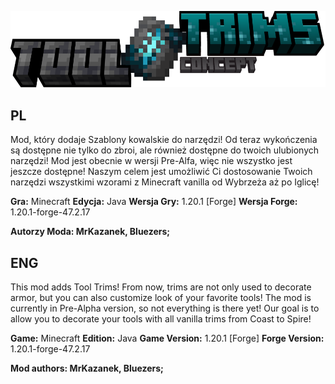 ![Logo](https://github.com/MrKazzanek/ToolTrimsConcept/blob/media/logo1.png?raw=true)

## PL

Mod, który dodaje Szablony kowalskie do narzędzi! Od teraz wykończenia są dostępne nie tylko do zbroi, ale również dostępne do twoich ulubionych narzędzi!
Mod jest obecnie w wersji Pre-Alfa, więc nie wszystko jest jeszcze dostępne!
Naszym celem jest umożliwić Ci dostosowanie Twoich narzędzi wszystkimi wzorami z Minecraft vanilla od Wybrzeża aż po Iglicę!

**Gra:** Minecraft 
**Edycja:** Java
**Wersja Gry:** 1.20.1 [Forge]
**Wersja Forge:** 1.20.1-forge-47.2.17


**Autorzy Moda: MrKazanek, Bluezers;**
## ENG

This mod adds Tool Trims! From now, trims are not only used to decorate armor, but you can also customize look of your favorite tools!
The mod is currently in Pre-Alpha version, so not everything is there yet!
Our goal is to allow you to decorate your tools with all vanilla trims from Coast to Spire!

**Game:** Minecraft
**Edition:** Java
**Game Version:** 1.20.1 [Forge]
**Forge Version:** 1.20.1-forge-47.2.17

**Mod authors: MrKazanek, Bluezers;**
